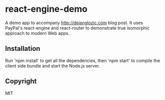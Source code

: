 # react-engine-demo
A demo app to accompany <http://dejanglozic.com> blog post. It uses PayPal's react-engine and react-router to demonstrate true isomorphic approach to modern Web apps.

## Installation
Run 'npm install' to get all the dependencies, then 'npm start' to compile the client side bundle and start the Node.js server.

## Copyright
MIT

